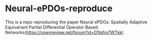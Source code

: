 # Neural-ePDOs-reproduce
This is a repo reproducing the paper Neural ePDOs: Spatially Adaptive Equivariant Partial Differential Operator Based Networks(https://openreview.net/forum?id=D1Iqfm7WTkk)
